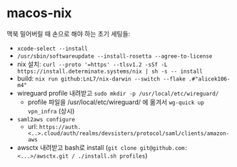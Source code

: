 # macos-nix

맥북 밀어버릴 때 손으로 해야 하는 초기 세팅들:

- `xcode-select --install`
- `/usr/sbin/softwareupdate --install-rosetta --agree-to-license`
- nix 설치: `curl --proto '=https' --tlsv1.2 -sSf -L https://install.determinate.systems/nix | sh -s -- install`
- build: `nix run github:LnL7/nix-darwin --switch --flake .#"alicek106-m4"`
- wireguard profile 내려받고 `sudo mkdir -p /usr/local/etc/wireguard/`
  - profile 파일을 /usr/local/etc/wireguard/ 에 옮겨서 `wg-quick up vpn_infra` (상시)
- `saml2aws configure`
  - url: `https://auth.<..>.cloud/auth/realms/devsisters/protocol/saml/clients/amazon-aws`
- awsctx 내려받고 bash로 install (`git clone git@github.com:<...>/awsctx.git / ./install.sh profiles`)
